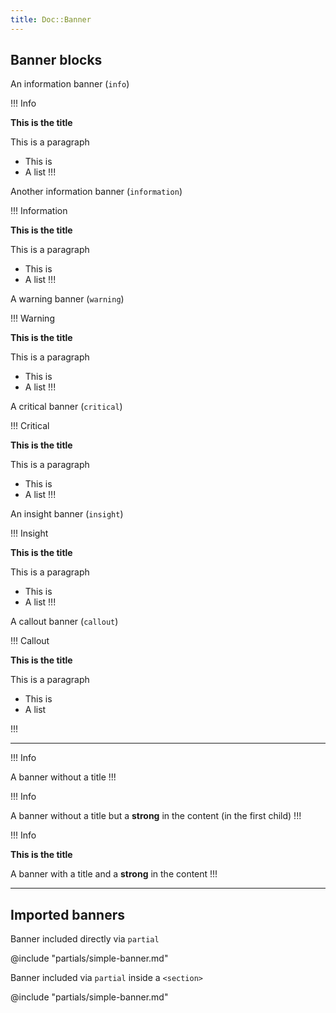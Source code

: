 ```yaml
---
title: Doc::Banner
---
```


## Banner blocks

An information banner (`info`)

!!! Info

**This is the title**

This is a paragraph
- This is
- A list
!!!

Another information banner (`information`)

!!! Information

**This is the title**

This is a paragraph
- This is
- A list
!!!

A warning banner (`warning`)

!!! Warning

**This is the title**

This is a paragraph
- This is
- A list
!!!

A critical banner (`critical`)

!!! Critical

**This is the title**

This is a paragraph
- This is
- A list
!!!

An insight banner (`insight`)

!!! Insight

**This is the title**

This is a paragraph
- This is
- A list
!!!

A callout banner (`callout`)

!!! Callout

**This is the title**

This is a paragraph
- This is
- A list

!!!

-----

!!! Info

A banner without a title
!!!

!!! Info

A banner without a title but a **strong** in the content (in the first child)
!!!

!!! Info

**This is the title**

A banner with a title and a **strong** in the content
!!!


-----

## Imported banners


Banner included directly via `partial`

@include "partials/simple-banner.md"

Banner included via `partial` inside a `<section>`

<section data-tab="Guidelines">
    @include "partials/simple-banner.md"
</section>
